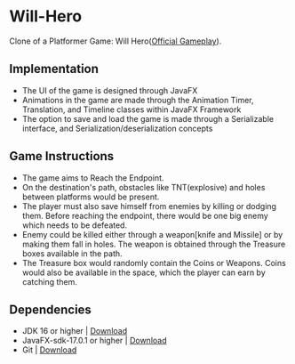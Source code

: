 # Will-Hero

Clone of a Platformer Game: Will Hero([Official Gameplay](https://www.youtube.com/watch?v=VuyBQOXcX00&t=69s)).

## Implementation

* The UI of the game is designed through JavaFX
* Animations in the game are made through the Animation Timer, Translation, and Timeline classes within JavaFX Framework
* The option to save and load the game is made through a Serializable interface, and Serialization/deserialization concepts

## Game Instructions

* The game aims to Reach the Endpoint.
* On the destination's path, obstacles like TNT(explosive) and holes between platforms would be present.
* The player must also save himself from enemies by killing or dodging them. Before reaching the endpoint, there would be one big enemy which needs to be defeated.
* Enemy could be killed either through a weapon[knife and Missile] or by making them fall in holes. The weapon is obtained through the Treasure boxes available in the path.
* The Treasure box would randomly contain the Coins or Weapons. Coins would also be available in the space, which the player can earn by catching them.


## Dependencies

* JDK 16 or higher | [Download](https://www.oracle.com/java/technologies/downloads/)
* JavaFX-sdk-17.0.1 or higher | [Download](https://gluonhq.com/products/javafx/)
* Git | [Download](https://git-scm.com/downloads)


